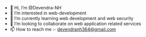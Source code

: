 - 👋 Hi, I’m @Devendra-NH
- 👀 I’m interested in web-development
- 🌱 I’m currently learning web development and web security
- 💞️ I’m looking to collaborate on web application related services
- 📫 How to reach me :- devendranh364@gmail.com

<!---
Devendra-NH/Devendra-NH is a ✨ special ✨ repository because its `README.md` (this file) appears on your GitHub profile.
You can click the Preview link to take a look at your changes.
--->
